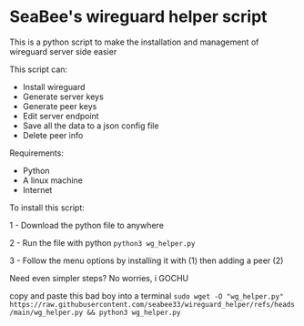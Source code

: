 # SeaBee's wireguard helper script

This is a python script to make the installation and management of wireguard server side easier

This script can:
- Install wireguard
- Generate server keys
- Generate peer keys
- Edit server endpoint
- Save all the data to a json config file
- Delete peer info

Requirements:
- Python
- A linux machine
- Internet


To install this script:

1 - Download the python file to anywhere

2 - Run the file with python `python3 wg_helper.py`

3 - Follow the menu options by installing it with (1) then adding a peer (2)


Need even simpler steps? No worries, i GOCHU

copy and paste this bad boy into a terminal `sudo wget -O "wg_helper.py" https://raw.githubusercontent.com/seabee33/wireguard_helper/refs/heads/main/wg_helper.py && python3 wg_helper.py`
